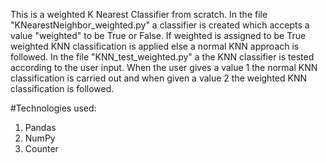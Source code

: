 This is a weighted K Nearest Classifier from scratch. In the file "KNearestNeighbor_weighted.py" a classifier is created which accepts a value "weighted" to be True or False. If weighted is assigned to be True weighted KNN classification is applied else a normal KNN approach is followed. In the file "KNN_test_weighted.py" a the KNN classifier is tested according to the user input. When the user gives a value 1 the normal KNN classification is carried out and when given a value 2 the weighted KNN classification is followed.

#Technologies used:
1. Pandas
2. NumPy
3. Counter
